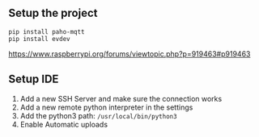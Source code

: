 ## Setup the project

    pip install paho-mqtt
    pip install evdev

https://www.raspberrypi.org/forums/viewtopic.php?p=919463#p919463

## Setup IDE

1. Add a new SSH Server and make sure the connection works
2. Add a new remote python interpreter in the settings
3. Add the python3 path: `/usr/local/bin/python3`
4. Enable Automatic uploads
